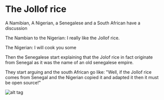 # The Jollof rice 

A Namibian, A Nigerian, a Senegalese and a South African have a discussion

The Nambian to the Nigerian: I really like the Jollof rice.

The Nigerian: I will cook you some 

Then the Senegalese start explaining that the Jolof rice in fact originate from Senegal as it was the name of an old senegalese empire.

They start arguing and the south African go like: "Well, if the Jollof rice comes from Senegal and the Nigerian copied it and adapted it then it must be open source!"

![alt tag](https://raw.githubusercontent.com/diopib/jollof_rice/master/jollof.jpg)


